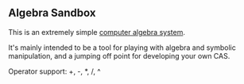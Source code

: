 ## Algebra Sandbox

This is an extremely simple [computer algebra system](https://en.wikipedia.org/wiki/Computer_algebra_system).

It's mainly intended to be a tool for playing with algebra and symbolic manipulation, and a jumping off point for developing your own CAS.

Operator support: +, -, *, /, ^
